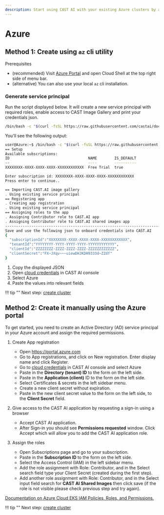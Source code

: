 ```yaml
---
description: Start using CAST AI with your existing Azure clusters by adding your Azure credentials to our platform. Here's how.
---
```


# Azure

## Method 1: Create using `az` cli utility

Prerequisites

- (recommended) Visit [Azure Portal](https://portal.azure.com/) and open Cloud Shell at the top right side of menu bar.
- (alternative) You can also use your local `az` cli installation.

### Generate service principal

Run the script displayed below. It will create a new service principal with required roles, enable access to CAST Image
Gallery and print your credentials json.

```bash
/bin/bash -c "$(curl -fsSL https://raw.githubusercontent.com/castai/docs/main/docs/getting-started/credentials/configuring-azure-credentials/script.sh)"
```

You'll see the following output:

```bash
user@Azure:~$ /bin/bash -c "$(curl -fsSL https://raw.githubusercontent.com/castai/docs/main/docs/getting-started/credentials/configuring-azure-credentials/script.sh)"
== Setup
Available subscriptions:
ID                                    NAME        IS_DEFAULT
--                                    ----        ----------
XXXXXXXX-XXXX-XXXX-XXXX-XXXXXXXXXXXX  Free Trial  true

Enter subscription id: XXXXXXXX-XXXX-XXXX-XXXX-XXXXXXXXXXXX
Press enter to continue..

== Importing CAST.AI image gallery
. Using existing service principal
== Registering app
. Creating app registration
. Using existing service principal
== Assigning roles to the app
. Assigning Contributor role to CAST.AI app
. Assigning Contributor role to CAST.AI shared images app
--------------------------------------------------------------------------------
Save and use the following json to onboard credentials into CAST.AI
{
  "subscriptionId":"XXXXXXXX-XXXX-XXXX-XXXX-XXXXXXXXXXXX",
  "tenantId":"YYYYYYYY-YYYY-YYYY-YYYY-YYYYYYYYYYYY",
  "clientId":"ZZZZZZZZ-ZZZZ-ZZZZ-ZZZZ-ZZZZZZZZZZZZ",
  "clientSecret":"FX~JXqv~~~uiewDHJKDH9333d~ZZdf"
}
```

1. Copy the displayed JSON
2. Open [cloud credentials](https://console.cast.ai/cloud-credentials) in CAST AI console
3. Select Azure
4. Paste the values into relevant fields

!!! tip ""
    Next step: [create cluster](../../getting-started/create-cluster.md)

## Method 2: Create it manually using the Azure portal

To get started, you need to create an Active Directory (AD) service principal in your Azure account and assign the required permissions.

1. Create App registration

     - Open <https://portal.azure.com>
     - Go to App registrations, and click on New registration. Enter display name and click Register.
     - Go to [cloud credentials](https://console.cast.ai/cloud-credentials) in CAST AI console and select Azure
     - Paste in the **Directory (tenant) ID** to the form on the left side.
     - Paste in the **Application (client)** ID to the form on the left side.
     - Select Certificates & secrets in the left sidebar menu.
     - Create a new client secret without expiration.
     - Paste in the new client secret value to the form on the left side, to the **Client Secret** field.

2. Give access to the CAST AI application by requesting a sign-in using a browser

     - Accept CAST AI application.
     - After Sign-in you should see **Permissions requested** window. Click Accept which will allow you to add the CAST AI application role.

3. Assign the roles

     - Open Subscriptions page and go to your subscription.
     - Paste in the **Subscription ID** to the form on the left side.
     - Select the Access Control (IAM) in the left sidebar menu.
     - Add the role assignment with Role: Contributor, and in the Select search field type your Client Secret (created during the first step).
     - Add another role assignment with Role: Contributor, and in the Select input field search for **CAST AI Shared Images** then click save (if the role is not visible please check previous step and try again).

[Documentation on Azure Cloud EKS IAM Policies, Roles, and Permissions.](https://docs.microsoft.com/en-us/azure/active-directory/develop/app-objects-and-service-principals)

!!! tip ""
    Next step: [create cluster](../../getting-started/create-cluster.md)
